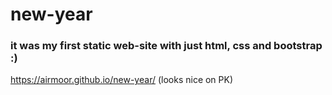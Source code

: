 # new-year
 
 ### it was my first static web-site with just html, css and bootstrap :)
 https://airmoor.github.io/new-year/
 (looks nice on PK)
